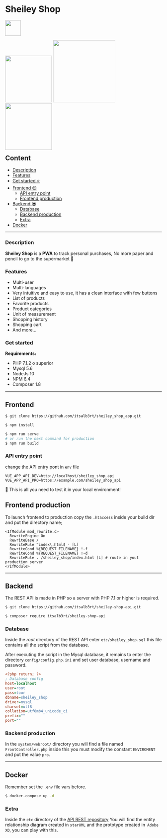 # Sheiley Shop 
<img src="https://user-images.githubusercontent.com/3104648/28351989-7f68389e-6c4b-11e7-9bf2-e9fcd4977e7a.png" width="50"/>
</div>
<p style="float:left;">
<img src="https://i.imgur.com/UqnVH51.png" width="150" />
<img src="https://i.imgur.com/nLCoQRr.png" width="200" />
<img src="https://i.imgur.com/0gXjfy9.png" width="150" />
</p>

---

## Content

  - [Description](#description)
  - [Features](#features)
  - [Get started :star:](#get-started)
  - [Frontend :heart_eyes: ](#frontend)
    - [API entry point](#api-entry-point)
    - [Frontend production](#frontend-production)
  - [Backend :sunglasses: ](#backend)
    - [Database](#database)
    - [Backend production](#backend-production)
    - [Extra](#extra)
  - [Docker](#docker)

---

### Description

**Sheiley Shop** is a **PWA** to track personal purchases, No more paper and pencil to go to the supermarket :department_store:


### Features

- Multi-user
- Multi-languages
- Very intuitive and easy to use, it has a clean interface with few buttons
- List of products
- Favorite products
- Product categories
- Unit of measurement
- Shopping history
- Shopping cart
- And more...

### Get started 

**Requirements:**
- PHP 7.1.2 o superior
- Mysql 5.6
- NodeJs 10
- NPM 6.4
- Composer 1.8

---

## Frontend

```bash
$ git clone https://github.com/itsalb3rt/sheiley_shop_app.git
```

```bash
$ npm install 
```

```bash
$ npm run serve
# or run the next command for production
$ npm run build
```

### API entry point

change the API entry pont in `env` file

```env
VUE_APP_API_DEV=http://localhost/sheiley_shop_api
VUE_APP_API_PRO=https://example.com/sheiley_shop_api
```

:tada: This is all you need to test it in your local environment!

## Frontend production

To launch frontend to production copy the `.htaccess` inside your build dir and put the directory name;

```
<IfModule mod_rewrite.c>
  RewriteEngine On
  RewriteBase /
  RewriteRule ^index\.html$ - [L]
  RewriteCond %{REQUEST_FILENAME} !-f
  RewriteCond %{REQUEST_FILENAME} !-d
  RewriteRule . /sheiley_shop/index.html [L] # route in yout production server
</IfModule>
```
---

## Backend

The REST API is made in PHP so a server with PHP 7.1 or higher is required.

```bash
$ git clone https://github.com/itsalb3rt/sheiley-shop-api.git
```

```bash
$ composer require itsalb3rt/sheiley-shop-api
```

### Database

Inside the *root* directory of the REST API enter `etc/sheiley_shop.sql` this file contains all the script from the database.

After executing the script in the Mysql database, it remains to enter the directory `config/config.php.ini` and set user database, username and password.

```ini
<?php return; ?>
; Database config
host=localhost
user=root
pass=toor
dbname=sheiley_shop
driver=mysql
charset=utf8
collation=utf8mb4_unicode_ci
prefix=""
port=""
```

### Backend production

In the `system/webroot/` directory you will find a file named `FrontController.php` inside this you must modify the constant `ENVIROMENT` and put the value `pro`.

---

## Docker

Remember set the `.env` file vars before.

```bash
$ docker-compose up -d
```

### Extra

Inside the `etc` directory of the [API REST repository](https://github.com/itsalb3rt/sheiley-shop-api)
You will find the entity relationship diagram created in `starUML` and the prototype created in` Adobe XD`, you can play with this.
